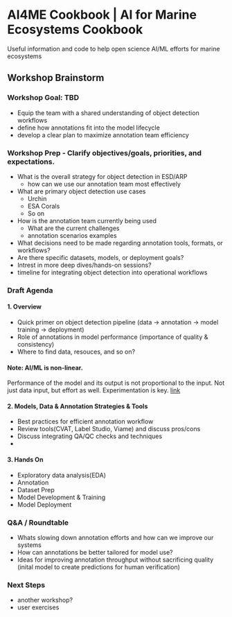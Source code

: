 # AI4ME Cookbook | AI for Marine Ecosystems Cookbook
Useful information and code to help open science AI/ML efforts for marine ecosystems

## Workshop Brainstorm
### Workshop Goal: TBD
- Equip the team with a shared understanding of object detection workflows
- define how annotations fit into the model lifecycle
- develop a clear plan to maximize annotation team efficiency

### Workshop Prep -  Clarify objectives/goals, priorities, and expectations.
- What is the overall strategy for object detection in ESD/ARP
  - how can we use our annotation team most effectively
- What are primary object detection use cases
  - Urchin
  - ESA Corals
  - So on
- How is the annotation team currently being used
  - What are the current challenges
  - annotation scenarios examples
- What decisions need to be made regarding annotation tools, formats, or workflows?
- Are there specific datasets, models, or deployment goals?
- Intrest in more deep dives/hands-on sessions?
- timeline for integrating object detection into operational workflows

### Draft Agenda

#### 1. Overview
- Quick primer on object detection pipeline (data → annotation → model training → deployment)
- Role of annotations in model performance (importance of quality & consistency)
- Where to find data, resouces, and so on?

#### **Note:** AI/ML is non-linear. 
Performance of the model and its output is not proportional to the input. Not just data input, but effort as well. Experimentation is key. [link](https://developers.google.com/machine-learning/managing-ml-projects/planning)

#### 2. Models, Data & Annotation Strategies & Tools
- Best practices for efficient annotation workflow
- Review tools(CVAT, Label Studio, Viame) and discuss pros/cons
- Discuss integrating QA/QC checks and techniques
- 
#### 3. Hands On 
- Exploratory data analysis(EDA)
- Annotation 
- Dataset Prep
- Model Development & Training
- Model Deployment

### Q&A / Roundtable
- Whats slowing down annotation efforts and how can we improve our systems
- How can annotations be better tailored for model use?
- Ideas for improving annotation throughput without sacrificing quality (inital model to create predictions for human verification)

### Next Steps
- another workshop?
- user exercises